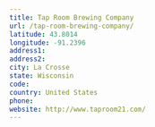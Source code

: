 ```yaml
---
title: Tap Room Brewing Company
url: /tap-room-brewing-company/
latitude: 43.8014
longitude: -91.2396
address1: 
address2: 
city: La Crosse
state: Wisconsin
code: 
country: United States
phone: 
website: http://www.taproom21.com/
---
```


